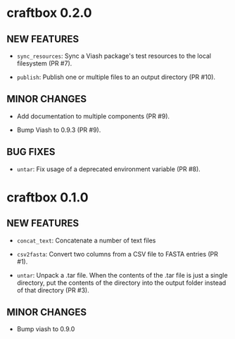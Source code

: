 # craftbox 0.2.0

## NEW FEATURES

* `sync_resources`: Sync a Viash package's test resources to the local filesystem (PR #7).

* `publish`: Publish one or multiple files to an output directory (PR #10).

## MINOR CHANGES

* Add documentation to multiple components (PR #9).

* Bump Viash to 0.9.3 (PR #9).

## BUG FIXES

* `untar`: Fix usage of a deprecated environment variable (PR #8).

# craftbox 0.1.0

## NEW FEATURES

* `concat_text`: Concatenate a number of text files

* `csv2fasta`: Convert two columns from a CSV file to FASTA entries (PR #1).

* `untar`: Unpack a .tar file. When the contents of the .tar file is just a single directory,
   put the contents of the directory into the output folder instead of that directory (PR #3).

## MINOR CHANGES

* Bump viash to 0.9.0

